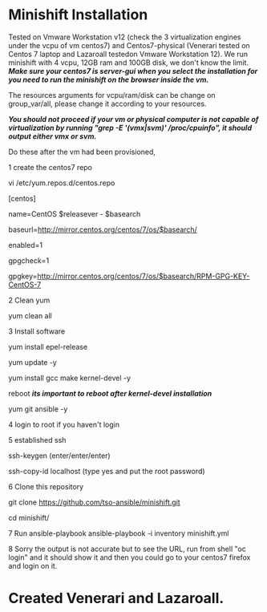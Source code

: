 # Minishift Installation

Tested on Vmware Workstation v12 (check the 3 virtualization engines under the vcpu of vm centos7) and Centos7-physical (Venerari tested on Centos 7 laptop and Lazaroall testedon Vmware Workstation 12).  We run minishift with 4 vcpu, 12GB ram and 100GB disk, we don't know the limit.  ***Make sure your centos7 is server-gui when you select the installation for you need to run the minishift on the browser inside the vm.***

The resources arguments for vcpu/ram/disk can be change on group_var/all, please change it according to your resources.

***You should not proceed if your vm or physical computer is not capable of virtualization by running "grep -E '(vmx|svm)' /proc/cpuinfo", it should output either vmx or svm.***

Do these after the vm had been provisioned,

1 create the centos7 repo

vi /etc/yum.repos.d/centos.repo

[centos]

name=CentOS $releasever - $basearch

baseurl=http://mirror.centos.org/centos/7/os/$basearch/

enabled=1

gpgcheck=1

gpgkey=http://mirror.centos.org/centos/7/os/$basearch/RPM-GPG-KEY-CentOS-7


2 Clean yum

yum clean all

3 Install software

 yum install epel-release
 
 yum update -y
 
 yum install gcc make kernel-devel -y
 
 reboot 
 ***its important to reboot after kernel-devel installation***
 
 yum git ansible -y
 
4 login to root if you haven't login 
 
5 established ssh
 
 ssh-keygen (enter/enter/enter)
 
 ssh-copy-id localhost (type yes and put the root password)
 
6 Clone this repository

 git clone https://github.com/tso-ansible/minishift.git
 
 cd minishift/
 
7 Run ansible-playbook
 ansible-playbook -i inventory minishift.yml
 
8 Sorry the output is not accurate but to see the URL, run from shell "oc login" and it should show it and then you could go to your centos7 firefox and login on it.

# Created Venerari and Lazaroall.
